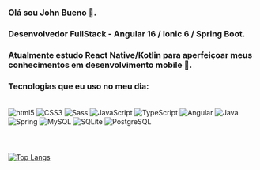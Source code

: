 ### Olá sou John Bueno 🖖. 
### Desenvolvedor FullStack - Angular 16 / Ionic 6 / Spring Boot. 
<!--
[![Blog](https://img.shields.io/badge/LinkedIn-0077B5?style=for-the-badge&logo=linkedin&logoColor=white)](https://www.linkedin.com/in/jo%C3%A3o-paulo-rodrigues-bueno-3b737919b/)
-->
### Atualmente estudo React Native/Kotlin para aperfeiçoar meus conhecimentos em desenvolvimento mobile 📱.

### Tecnologias que eu uso no meu dia:
<div style="display: inline_block;margin-bottom: 24px;">
</br>
 <img align="center" alt="html5" src="https://img.shields.io/badge/HTML5-E34F26?style=for-the-badge&logo=html5&logoColor=white" />
 <img align="center" alt="CSS3" src="https://img.shields.io/badge/CSS3-1572B6?style=for-the-badge&logo=css3&logoColor=white"  />
 <img align="center" alt="Sass" src="https://img.shields.io/badge/Sass-CC6699?style=for-the-badge&logo=sass&logoColor=white"  />
 <img align="center" alt="JavaScript" src="https://img.shields.io/badge/JavaScript-F7DF1E?style=for-the-badge&logo=javascript&logoColor=black"  />
 <img align="center" alt="TypeScript"  src="https://img.shields.io/badge/TypeScript-007ACC?style=for-the-badge& logo=typescript&logoColor=white" />
 <img align="center" alt="Angular" src="https://img.shields.io/badge/Angular-DD0031?style=for-the-badge&logo=angular&logoColor=white"  />
 <img align="center" alt="Java" src="https://img.shields.io/badge/Java-ED8B00?style=for-the-badge&logo=openjdk&logoColor=white"  />
 <img align="center" alt="Spring" src="https://img.shields.io/badge/Spring-6DB33F?style=for-the-badge&logo=spring&logoColor=white"  />
<!--  <img align="center" alt="Dart" src="https://img.shields.io/badge/Dart-0175C2?style=for-the-badge&logo=dart&logoColor=white"/>
 <img align="center" alt="Flutter" src="https://img.shields.io/badge/Flutter-02569B?style=for-the-badge&logo=flutter&logoColor=white"  /> -->
 <img align="center" alt="MySQL" src="https://img.shields.io/badge/MySQL-00000F?style=for-the-badge&logo=mysql&logoColor=white" />
 <img align="center" alt="SQLite" src="https://img.shields.io/badge/SQLite-07405E?style=for-the-badge&logo=sqlite&logoColor=white"  />
 <img align="center" alt="PostgreSQL" src="https://img.shields.io/badge/PostgreSQL-316192?style=for-the-badge&logo=postgresql&logoColor=white"  />
</div>
</br>

[![Top Langs](https://github-readme-stats.vercel.app/api/top-langs/?username=johnbuenodev&layout=donut)](https://github.com/johnbuenodev/github-readme-stats)
